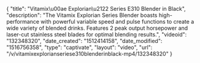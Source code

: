 {
    "title": "Vitamix\u00ae Explorian\u2122 Series E310 Blender in Black",
    "description": "The Vitamix Explorian Series Blender boasts high-performance with powerful variable speed and pulse functions to create a wide variety of blended drinks. Features 2 peak output horsepower and laser-cut stainless steel blades for optimal blending results.",
    "videoid": "132348320",
    "date_created": "1512414158",
    "date_modified": "1516756358",
    "type": "captivate",
    "layout": "video",
    "url": "\/v\/vitamixexplorianseriese310blenderinblack-mp4\/132348320"
}